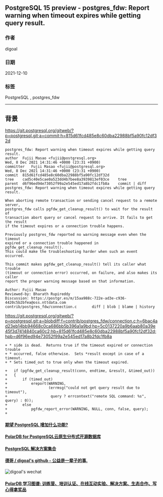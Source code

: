## PostgreSQL 15 preview - postgres_fdw: Report warning when timeout expires while getting query result.  
                                
### 作者                                
digoal                                
                                
### 日期                                
2021-12-10                              
                                
### 标签                             
PostgreSQL , postgres_fdw     
                              
----                              
                              
## 背景        
https://git.postgresql.org/gitweb/?p=postgresql.git;a=commit;h=815d61fcd485e8c60dba22988bf5a90fc12df32d  
  
```  
postgres_fdw: Report warning when timeout expires while getting query result.  
author	Fujii Masao <fujii@postgresql.org>	  
Wed, 8 Dec 2021 14:31:46 +0000 (23:31 +0900)  
committer	Fujii Masao <fujii@postgresql.org>	  
Wed, 8 Dec 2021 14:31:46 +0000 (23:31 +0900)  
commit	815d61fcd485e8c60dba22988bf5a90fc12df32d  
tree	cad5c40e5cae0a523dd4b7bee8a3939813ef03ce	tree  
parent	d6f96ed94e73052f99a2e545ed17a8b2fdc1fb8a	commit | diff  
postgres_fdw: Report warning when timeout expires while getting query result.  
  
When aborting remote transaction or sending cancel request to a remote server,  
postgres_fdw calls pgfdw_get_cleanup_result() to wait for the result of  
transaction abort query or cancel request to arrive. It fails to get the result  
if the timeout expires or a connection trouble happens.  
  
Previously postgres_fdw reported no warning message even when the timeout  
expired or a connection trouble happened in pgfdw_get_cleanup_result().  
This could make the troubleshooting harder when such an event occurred.  
  
This commit makes pgfdw_get_cleanup_result() tell its caller what trouble  
(timeout or connection error) occurred, on failure, and also makes its caller  
report the proper warning message based on that information.  
  
Author: Fujii Masao  
Reviewed-by: Bharath Rupireddy  
Discussion: https://postgr.es/m/15aa988c-722e-ad3e-c936-4420c5b2bfea@oss.nttdata.com  
contrib/postgres_fdw/connection.c		diff | blob | blame | history  
```     
  
https://git.postgresql.org/gitweb/?p=postgresql.git;a=blobdiff;f=contrib/postgres_fdw/connection.c;h=6bac4ad23eb14bb94668c0ca686bb5b396a1a9bd;hp=5c0137220a9b6aab80a39e45f3d7414840ca60c2;hb=815d61fcd485e8c60dba22988bf5a90fc12df32d;hpb=d6f96ed94e73052f99a2e545ed17a8b2fdc1fb8a  
  
```  
+ * side is dead.  Returns true if the timeout expired or connection trouble  
+ * occurred, false otherwise.  Sets *result except in case of a timeout.  
+ * Sets timed_out to true only when the timeout expired.  
  
+   if (pgfdw_get_cleanup_result(conn, endtime, &result, &timed_out))  
+   {  
+       if (timed_out)  
+           ereport(WARNING,  
+                   (errmsg("could not get query result due to timeout"),  
+                    query ? errcontext("remote SQL command: %s", query) : 0));  
+       else  
+           pgfdw_report_error(WARNING, NULL, conn, false, query);  
+  
```  
      
  
#### [期望 PostgreSQL 增加什么功能?](https://github.com/digoal/blog/issues/76 "269ac3d1c492e938c0191101c7238216")
  
  
#### [PolarDB for PostgreSQL云原生分布式开源数据库](https://github.com/ApsaraDB/PolarDB-for-PostgreSQL "57258f76c37864c6e6d23383d05714ea")
  
  
#### [PostgreSQL 解决方案集合](https://yq.aliyun.com/topic/118 "40cff096e9ed7122c512b35d8561d9c8")
  
  
#### [德哥 / digoal's github - 公益是一辈子的事.](https://github.com/digoal/blog/blob/master/README.md "22709685feb7cab07d30f30387f0a9ae")
  
  
![digoal's wechat](../pic/digoal_weixin.jpg "f7ad92eeba24523fd47a6e1a0e691b59")
  
  
#### [PolarDB 学习图谱: 训练营、培训认证、在线互动实验、解决方案、生态合作、写心得拿奖品](https://www.aliyun.com/database/openpolardb/activity "8642f60e04ed0c814bf9cb9677976bd4")
  
